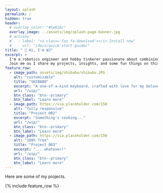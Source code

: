 ```yaml
---
layout: splash
permalink: /
hidden: true
header:
  # overlay_color: "#5e616c"
  overlay_image: ../assets/img/splash-page-banner.jpg
  # actions:
  #   - label: "<i class='fas fa-download'></i> Install now"
  #     url: "/docs/quick-start-guide/"
title: " 👋 Hi, I'm WJ"
excerpt: >
  I'm a robotics engineer and hobby tinkerer passionate about combining technology and creativity. 
  Join me as I share my projects, insights, and some fun things on this personal website.
feature_row:
  - image_path: assets/img/shibabo/shibabo.JPG
    alt: "customizable"
    title: "SHIBABO"
    excerpt: "A one-of-a-kind keyboard, crafted with love for my beloved."
    url: "/wip/"
    btn_class: "btn--primary"
    btn_label: "Learn more"
  - image_path: https://via.placeholder.com/150
    alt: "fully responsive"
    title: "Project 002"
    excerpt: "Something's cooking..."
    url: "/wip/"
    btn_class: "btn--primary"
    btn_label: "Learn more"
  - image_path: https://via.placeholder.com/150
    alt: "100% free"
    title: "Project 003"
    excerpt: "... whatever!"
    url: "/wip/"
    btn_class: "btn--primary"
    btn_label: "Learn more"      
---
```


Here are some of my projects.

{% include feature_row %}